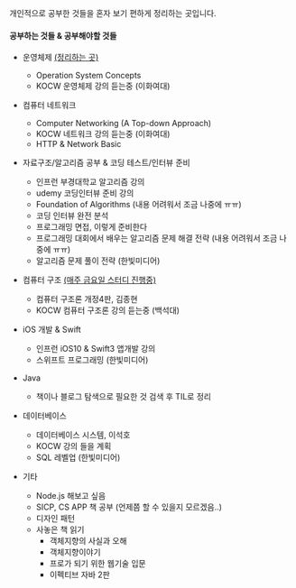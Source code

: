 개인적으로 공부한 것들을 혼자 보기 편하게 정리하는 곳입니다.



#### 공부하는 것들 & 공부해야할 것들

*   운영체제 [(정리하는 곳)](https://github.com/joshua-qa/os-memo)
    *   Operation System Concepts
    *   KOCW 운영체제 강의 듣는중 (이화여대)
*   컴퓨터 네트워크
    *   Computer Networking (A Top-down Approach)
    *   KOCW 네트워크 강의 듣는중 (이화여대)
    *   HTTP & Network Basic
*   자료구조/알고리즘 공부 & 코딩 테스트/인터뷰 준비
    *   인프런 부경대학교 알고리즘 강의
    *   udemy 코딩인터뷰 준비 강의
    *   Foundation of Algorithms (내용 어려워서 조금 나중에 ㅠㅠ)
    *   코딩 인터뷰 완전 분석
    *   프로그래밍 면접, 이렇게 준비한다
    *   프로그래밍 대회에서 배우는 알고리즘 문제 해결 전략 (내용 어려워서 조금 나중에 ㅠㅠ)
    *   알고리즘 문제 풀이 전략 (한빛미디어)
*   컴퓨터 구조 [(매주 금요일 스터디 진행중)](https://github.com/joshua-qa/CA_Studynote)
    *   컴퓨터 구조론 개정4판, 김종현
    *   KOCW 컴퓨터 구조론 강의 듣는중 (백석대)
*   iOS 개발 & Swift
    *   인프런 iOS10 & Swift3 앱개발 강의
    *   스위프트 프로그래밍 (한빛미디어)
*   Java
    *   책이나 블로그 탐색으로 필요한 것 검색 후 TIL로 정리
*   데이터베이스
    *   데이터베이스 시스템, 이석호
    *   KOCW 강의 들을 계획
    *   SQL 레벨업 (한빛미디어)



*   기타
    *   Node.js 해보고 싶음
    *   SICP, CS APP 책 공부 (언제쯤 할 수 있을지 모르겠음..)
    *   디자인 패턴
    *   사놓은 책 읽기
        *   객체지향의 사실과 오해
        *   객체지향이야기
        *   프로가 되기 위한 웹기술 입문
        *   이펙티브 자바 2판